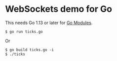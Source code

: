 # WebSockets demo for Go

This needs Go 1.13 or later for [Go Modules](https://blog.golang.org/using-go-modules).

    $ go run ticks.go

Or

    $ go build ticks.go -i
    $ ./ticks
